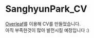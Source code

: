 # SanghyunPark_CV
[Overleaf](https://www.overleaf.com/latex/templates/awesome-cv/dfnvtnhzhhbm)를 이용해 CV를 만들었습니다.  
아직 부족한것이 많아 발전시킬 예정입니다 :)
